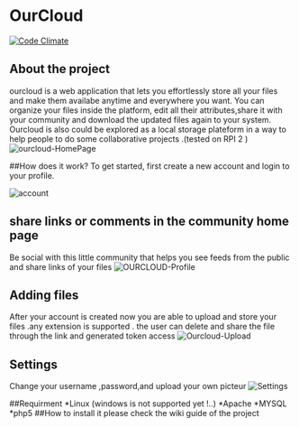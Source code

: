 # OurCloud
[![Code Climate](https://codeclimate.com/repos/5780136c093b460089003cc7/badges/8781df0ad56ba204be61/gpa.svg)](https://codeclimate.com/repos/5780136c093b460089003cc7/feed)
## About the project
ourcloud is a web application that lets you effortlessly store all your files and make them availabe anytime and everywhere you want. You can organize your files inside the platform, edit all their attributes,share it with your community and download the updated files again to your system.
Ourcloud is also could be explored as a local storage plateform in a way to help people to do some collaborative projects .(tested on RPI 2 )
![ourcloud-HomePage](http://i.imgur.com/4U0m1y5.png)

##How does it work?
To get started, first create a new account and login to your profile.
 
![account](http://i.imgur.com/tFDODq6.png)

## share links or comments in the community home page
Be social with this little community that helps you see feeds from the public and share links of your files
![OURCLOUD-Profile](http://i.imgur.com/SBnzhb1.png)

## Adding files
After your account is created now you are able to upload and store your files .any extension is supported .
the user can delete and share the file through the link and generated token access
![Ourcloud-Upload](http://i.imgur.com/L3qkfph.png)

## Settings
Change your username ,password,and upload your own picteur
![Settings](http://i.imgur.com/YOGNJTe.png)

##Requirment
*Linux (windows is not supported yet !..) 
*Apache
*MYSQL
*php5
##How to install it
please check the wiki guide of the project
